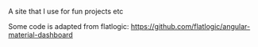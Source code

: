A site that I use for fun projects etc



Some code is adapted from flatlogic:
https://github.com/flatlogic/angular-material-dashboard
